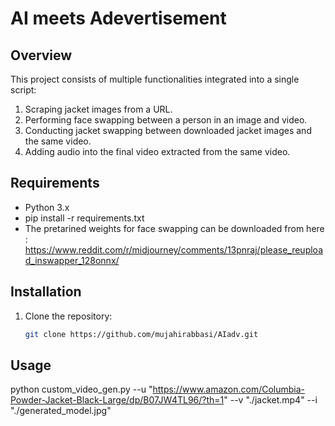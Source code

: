 # AI meets Adevertisement

## Overview

This project consists of multiple functionalities integrated into a single script:
1. Scraping jacket images from a URL.
2. Performing face swapping between a person in an image and video.
3. Conducting jacket swapping between downloaded jacket images and the same video.
4. Adding audio into the final video extracted from the same video.

## Requirements

- Python 3.x
- pip install -r requirements.txt
- The pretarined weights for face swapping can be downloaded from here : https://www.reddit.com/r/midjourney/comments/13pnraj/please_reupload_inswapper_128onnx/


## Installation

1. Clone the repository:
   ```bash
   git clone https://github.com/mujahirabbasi/AIadv.git


## Usage

python custom_video_gen.py --u "https://www.amazon.com/Columbia-Powder-Jacket-Black-Large/dp/B07JW4TL96/?th=1" --v "./jacket.mp4" --i "./generated_model.jpg"